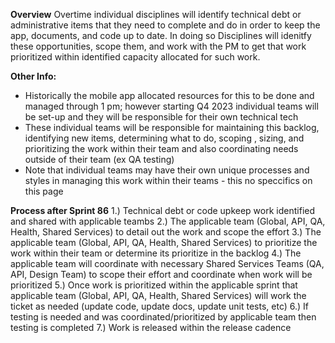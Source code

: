 **Overview**
Overtime individual disciplines will identify technical debt or administrative items that they need to complete and do in order to keep the app, documents, and code up to date. In doing so Disciplines will idenitfy these opportunities, scope them, and work with the PM to get that work prioritized within identified capacity allocated for such work.

**Other Info:**
- Historically the mobile app allocated resources for this to be done and managed through 1 pm; however starting Q4 2023 individual teams will be set-up and they will be responsible for their own technical tech
- These individual teams will be responsible for maintaining this backlog, identifying new items, determining what to do, scoping , sizing, and prioritizing the work within their team and also coordinating needs outside of their team (ex QA testing)
- Note that individual teams may have their own unique processes and styles in managing this work within their teams - this no speccifics on this page 
  
**Process after Sprint 86**
1.) Technical debt or code upkeep work identified and shared with applicable teambs 
2.) The applicable team (Global, API, QA, Health, Shared Services) to detail out the work and scope the effort
3.) The applicable team (Global, API, QA, Health, Shared Services) to prioritize the work within their team or determine its prioritize in the backlog
4.) The applicable team will coordinate with necessary Shared Services Teams (QA, API, Design Team) to scope their effort and coordinate when work will be prioritized
5.) Once work is prioritized within the applicable sprint that applicable team (Global, API, QA, Health, Shared Services) will work the ticket as needed (update code, update docs, update unit tests, etc) 
6.) If testing is needed and was coordinated/prioritized by applicable team then testing is completed 
7.) Work is released within the release cadence 
